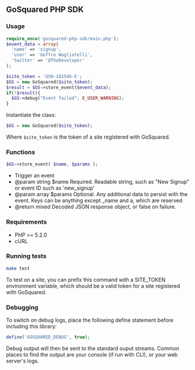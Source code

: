 ## GoSquared PHP SDK

### Usage
```php
require_once('gosquared-php-sdk/main.php');
$event_data = array(
  'name' => 'signup',
  'user' => 'Geffro Wagliatelli',
  'twitter' => '@TheDeveloper'
);

$site_token = 'GSN-181546-E';
$GS = new GoSquared($site_token);
$result = $GS->store_event($event_data);
if(!$result){
  $GS->debug("Event failed", E_USER_WARNING);
}
````

Instantiate the class:
```php
$GS = new GoSquared($site_token);
```

Where ```$site_token``` is the token of a site registered with GoSquared.

### Functions
```php
$GS->store_event( $name, $params );
```


 * Trigger an event
 * @param  string $name       Required. Readable string, such as "New Signup" or event ID such as 'new_signup'
 * @param  array  $params     Optional. Any additional data to persist with the event. Keys can be anything except _name and a, which are reserved
 * @return mixed              Decoded JSON response object, or false on failure.


### Requirements
* PHP >= 5.2.0
* cURL

### Running tests
```bash
make test
```
	
To test on a site, you can prefix this command with a SITE_TOKEN environment variable, which should be a valid token for a site registered with GoSquared.

### Debugging
To switch on debug logs, place the following define statement before including this library:

```php
define('GOSQUARED_DEBUG', true);
```

Debug output will then be sent to the standard ouput streams. Common places to find the output are your console (if run with CLI), or your web server's logs.